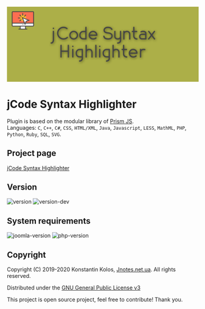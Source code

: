![jCode Syntax Highlighter](https://github.com/Kostelano/jCode-Syntax-Highlighter/blob/master/jcode-syntax-highlighter.png)

# jCode Syntax Highlighter
Plugin is based on the modular library of [Prism JS](https://prismjs.com).  
Languages: `C`, `C++`, `C#`, `CSS`, `HTML/XML`, `Java`, `Javascript`, `LESS`, `MathML`, `PHP`, `Python`, `Ruby`, `SQL`, `SVG`.

## Project page
[jCode Syntax Highlighter](https://jnotes.net.ua/ext/jcode-syntax-highlighter)

## Version
![version](https://img.shields.io/badge/stable-1.0.1-blue?style=for-the-badge) ![version-dev](https://img.shields.io/badge/dev-1.1.0-red?style=for-the-badge)

## System requirements
![joomla-version](https://img.shields.io/badge/joomla-3.9x-green?style=for-the-badge) ![php-version](https://img.shields.io/badge/php-7.3x-green?style=for-the-badge)

## Copyright
Copyright (C) 2019-2020 Konstantin Kolos, [Jnotes.net.ua](https://jnotes.net.ua). All rights reserved.

Distributed under the [GNU General Public License v3](https://gnu.org/licenses/gpl-3.0.html)

This project is open source project, feel free to contribute! Thank you.
